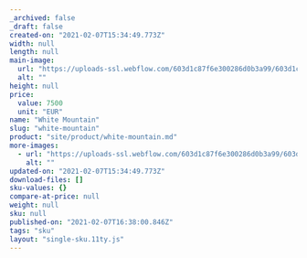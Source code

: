 ```yaml
---
_archived: false
_draft: false
created-on: "2021-02-07T15:34:49.773Z"
width: null
length: null
main-image:
  url: "https://uploads-ssl.webflow.com/603d1c87f6e300286d0b3a99/603d1c87f6e3008baf0b3aa1_pipette.jpg"
  alt: ""
height: null
price:
  value: 7500
  unit: "EUR"
name: "White Mountain"
slug: "white-mountain"
product: "site/product/white-mountain.md"
more-images:
  - url: "https://uploads-ssl.webflow.com/603d1c87f6e300286d0b3a99/603d1c87f6e30060b00b3aa2_dropper.jpg"
    alt: ""
updated-on: "2021-02-07T15:34:49.773Z"
download-files: []
sku-values: {}
compare-at-price: null
weight: null
sku: null
published-on: "2021-02-07T16:38:00.846Z"
tags: "sku"
layout: "single-sku.11ty.js"
---
```



